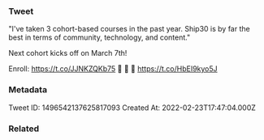 ### Tweet
"I've taken 3 cohort-based courses in the past year. Ship30 is by far the best in terms of community, technology, and content."

Next cohort kicks off on March 7th!

Enroll: https://t.co/JJNKZQKb75 
🚢 🚢 🚢 https://t.co/HbEI9kyo5J

### Metadata
Tweet ID: 1496542137625817093
Created At: 2022-02-23T17:47:04.000Z

### Related

